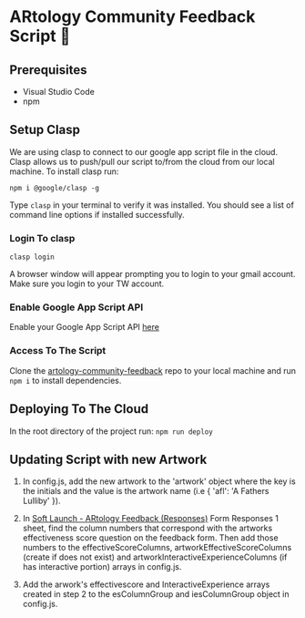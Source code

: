 # ARtology Community Feedback Script 💯

## Prerequisites

- Visual Studio Code
- npm

## Setup Clasp

We are using clasp to connect to our google app script file in the cloud. Clasp allows us to push/pull our script to/from the cloud from our local machine. To install clasp run:

```
npm i @google/clasp -g
```

Type `clasp` in your terminal to verify it was installed. You should see a list of command line options if installed successfully.

### Login To clasp

```
clasp login
```

A browser window will appear prompting you to login to your gmail account. Make sure you login to your TW account.

### Enable Google App Script API

Enable your Google App Script API [here](https://script.google.com/home/usersettings)

### Access To The Script

Clone the [artology-community-feedback](https://github.com/thoughtworksarts/artology-community-feedback) repo to your local machine and run `npm i` to install dependencies.

## Deploying To The Cloud

In the root directory of the project run:
`npm run deploy`

## Updating Script with new Artwork

1. In config.js, add the new artwork to the 'artwork' object where the key is the initials and the value is the artwork name (i.e { 'afl': 'A Fathers Lulliby' }).

2. In [Soft Launch - ARtology Feedback (Responses)](https://docs.google.com/spreadsheets/d/18F_tIALjo9PoAtQdsiqkgl4piwYnKXNEAE_JzPakjiU/edit#gid=871407089) Form Responses 1 sheet, find the column numbers that correspond with the artworks effectiveness score question on the feedback form. Then add those numbers to the effectiveScoreColumns, artworkEffectiveScoreColumns (create if does not exist) and artworkInteractiveExperienceColumns (if has interactive portion) arrays in config.js.

3. Add the arwork's effectivescore and InteractiveExperience arrays created in step 2 to the esColumnGroup and iesColumnGroup object in config.js.
